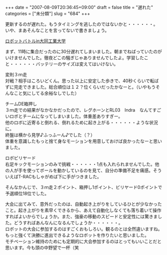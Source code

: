 +++
date = "2007-08-09T20:36:45+09:00"
draft = false
title = "遅れた"
categories = ["未分類"]
slug = "684"
+++

<p>更新するのが遅れた。もうタイミングを逃したのではないかと・・・・・・。<br />いや、まあそんなことを言ってないで書きましょう。</p>

<p><a href="http://www.daido-it.ac.jp/~robot/battle.html">ロボットバトルin大同工業大学</a></p>

<p>まず、11時に集合だったのに30分遅れてしまいました。朝までねばっていたのがいけませんでした。徹夜どこの騒ぎじゃありませんでしたよ。学習したこと・・・・・・バッテリーのサイズは変えてはいけない。</p>

<p>変則３ｍ走<br />対戦？相手はころいどくん。思った以上に安定した歩きで、40秒くらいで転ばずに完走できました。総合順位は１２？位くらいだったかなーと。（いやもうそんなこと気にしてる余裕なしでした）</p>

<p>チームDE箱押し<br />３ｍ走での結果がなかなかだったので、レグホーンとRL03　Indra　なんてすごいロボとチームになってしまいました。体重差ありすぎー。<br />他のロボに近寄ると倒れる、倒れるために起き上がる・・・・・・ような状況に。<br />終盤は横から見学♪ふっふーん♪でした（？）<br />体重を意識したもっと捨て身なモーションを用意しておけば良かったなーと思いました。</p>

<p>ロボビリヤード<br />右足キックモーションのみで挑戦・・・・・・1点も入れられませんでした。他の人が手を使ってボールを動かしているのを見て、自分の準備不足を痛感。そういえばT-RACもしゃがめば下に手がつきました。</p>

<p>そんなかんじで、３ｍ走２ポイント、箱押し1ポイント、ビリヤード0ポイントで予選順位18位でした。</p>

<p>大会に出てみて、意外だったのは、自動起き上がりをしているひとが少なかったこと。起き上がりを素早くできるから、あえて自動化しなくても落ち着いて操作すればよいからでしょうか。また、強豪の移動のスピードと安定性には驚きました。どうすればあんなんになるんでしょうか・・・・・・。<br />ロボットの大会に参加するのはすごくおもしろい。観るのとは全然違いますね。<br />もっと強くて決勝に進出できるようなロボットを作りたいと思いました。<br />モチベーション維持のためにも定期的に大会参加するのはとってもいいことだと思います。今も頭の中野望で一杯（笑</p>

<p></p>

<p></p>

<p></p>

